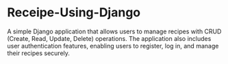 # Receipe-Using-Django
A simple Django application that allows users to manage recipes with CRUD (Create, Read, Update, Delete) operations. The application also includes user authentication features, enabling users to register, log in, and manage their recipes securely. 
